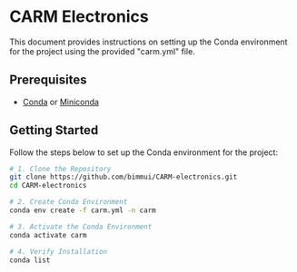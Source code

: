 # CARM Electronics

This document provides instructions on setting up the Conda environment for the project using the provided "carm.yml" file.

## Prerequisites

- [Conda](https://docs.conda.io/en/latest/) or [Miniconda](https://docs.conda.io/projects/miniconda/en/latest/)

## Getting Started

Follow the steps below to set up the Conda environment for the project:

```bash
# 1. Clone the Repository
git clone https://github.com/bimmui/CARM-electronics.git
cd CARM-electronics

# 2. Create Conda Environment
conda env create -f carm.yml -n carm

# 3. Activate the Conda Environment
conda activate carm

# 4. Verify Installation
conda list
